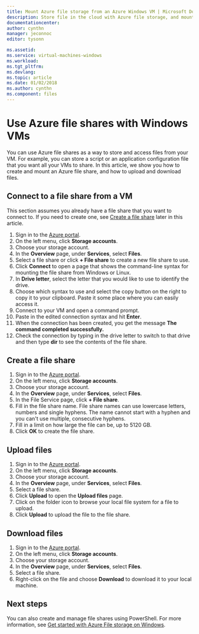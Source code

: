 ```yaml
---
title: Mount Azure file storage from an Azure Windows VM | Microsoft Docs
description: Store file in the cloud with Azure file storage, and mount your cloud file share from an Azure virtual machine (VM).
documentationcenter: 
author: cynthn
manager: jeconnoc
editor: tysonn

ms.assetid: 
ms.service: virtual-machines-windows
ms.workload: 
ms.tgt_pltfrm: 
ms.devlang: 
ms.topic: article
ms.date: 01/02/2018
ms.author: cynthn
ms.component: files
---
```


# Use Azure file shares with Windows VMs 

You can use Azure file shares as a way to store and access files from your VM. For example, you can store a script or an application configuration file that you want all your VMs to share. In this article, we show you how to create and mount an Azure file share, and how to upload and download files.

## Connect to a file share from a VM

This section assumes you already have a file share that you want to connect to. If you need to create one, see [Create a file share](#create-a-file-share) later in this article.

1. Sign in to the [Azure portal](https://portal.azure.com).
2. On the left menu, click **Storage accounts**.
3. Choose your storage account.
4. In the **Overview** page, under **Services**, select **Files**.
5. Select a file share or click **+ File share** to create a new file share to use.
6. Click **Connect** to open a page that shows the command-line syntax for mounting the file share from Windows or Linux.
7. In **Drive letter**, select the letter that you would like to use to identify the drive.
8. Choose which syntax to use and select the copy button on the right to copy it to your clipboard. Paste it some place where you can easily access it. 
8. Connect to your VM and open a command prompt.
9. Paste in the edited connection syntax and hit **Enter**.
10. When the connection has been created, you get the message **The command completed successfully.**
11. Check the connection by typing in the drive letter to switch to that drive and then type **dir** to see the contents of the file share.



## Create a file share 
1. Sign in to the [Azure portal](https://portal.azure.com).
2. On the left menu, click **Storage accounts**.
3. Choose your storage account.
4. In the **Overview** page, under **Services**, select **Files**.
5. In the File Service page, click **+ File share**.
6. Fill in the file share name. File share names can use lowercase letters, numbers and single hyphens. The name cannot start with a hyphen and you can't use multiple, consecutive hyphens. 
7. Fill in a limit on how large the file can be, up to 5120 GB.
8. Click **OK** to create the file share.
   
## Upload files
1. Sign in to the [Azure portal](https://portal.azure.com).
2. On the left menu, click **Storage accounts**.
3. Choose your storage account.
4. In the **Overview** page, under **Services**, select **Files**.
5. Select a file share.
6. Click **Upload** to open the **Upload files** page.
7. Click on the folder icon to browse your local file system for a file to upload.   
8. Click **Upload** to upload the file to the file share.

## Download files
1. Sign in to the [Azure portal](https://portal.azure.com).
2. On the left menu, click **Storage accounts**.
3. Choose your storage account.
4. In the **Overview** page, under **Services**, select **Files**.
5. Select a file share.
6. Right-click on the file and choose **Download** to download it to your local machine.
   

## Next steps

You can also create and manage file shares using PowerShell. For more information, see [Get started with Azure File storage on Windows](../../storage/files/storage-dotnet-how-to-use-files.md).
